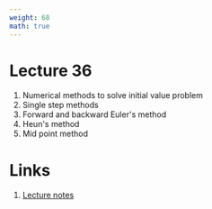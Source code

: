 ```yaml
---
weight: 68
math: true
---
```


# Lecture 36
1. Numerical methods to solve initial value problem
2. Single step methods
3. Forward and backward Euler's method
4. Heun's method
5. Mid point method

# Links
1. [Lecture notes](Lecture-36.pdf)
